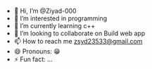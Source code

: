 - 👋 Hi, I’m @Ziyad-000
- 👀 I’m interested in programming
- 🌱 I’m currently learning c++
- 💞️ I’m looking to collaborate on Build web app
- 📫 How to reach me zsyd23533@gmail.com
- 😄 Pronouns:  😁
- ⚡ Fun fact: ...

<!---
Ziyad-000/Ziyad-000 is a ✨ special ✨ repository because its `README.md` (this file) appears on your GitHub profile.
You can click the Preview link to take a look at your changes.
--->
